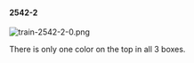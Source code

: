 #### 2542-2
![train-2542-2-0.png](https://github.com/lil-lab/nlvr/raw/master/nlvr/train/images/20/train-2542-2-0.png "train-2542-2-0.png")

There is only one color on the top in all 3 boxes.